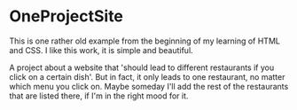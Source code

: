 # OneProjectSite
This is one rather old example from the beginning of my learning of HTML and CSS.
I like this work, it is simple and beautiful.

A project about a website that 'should lead to different restaurants if you click on a certain dish'. 
But in fact, it only leads to one restaurant, no matter which menu you click on.
Maybe someday I'll add the rest of the restaurants that are listed there, if I'm in the right mood for it.

